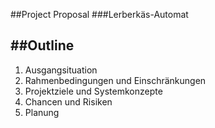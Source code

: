 ##Project Proposal
###Lerberkäs-Automat





##Outline
---

1. Ausgangsituation
2. Rahmenbedingungen und Einschränkungen
3. Projektziele und Systemkonzepte
4. Chancen und Risiken
5. Planung